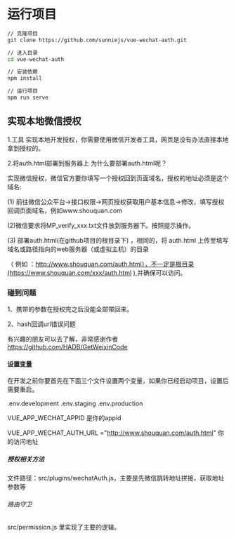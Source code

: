 
# 运行项目

```bash
// 克隆项目
git clone https://github.com/sunniejs/vue-wechat-auth.git

// 进入目录
cd vue-wechat-auth

// 安装依赖
npm install  

// 运行项目
npm run serve

```

## 实现本地微信授权

1.工具
实现本地开发授权，你需要使用微信开发者工具，网页是没有办法直接本地拿到授权的。

2.将auth.html部署到服务器上
为什么要部署auth.html呢？

实现微信授权，微信官方要你填写一个授权回到页面域名，授权的地址必须是这个域名:

 (1) 前往微信公众平台->接口权限->网页授权获取用户基本信息->修改，填写授权回调页面域名，例如www.shouquan.com

 (2)微信要求将MP_verify_xxx.txt文件放到服务器下。按照提示操作。

 (3) 部署auth.html(在github项目的根目录下) ，相同的，将 auth.html 上传至填写域名或路径指向的web服务器（或虚拟主机）的目录

 （ 例如 ：http://www.shouquan.com/auth.html），不一定是根目录(https://www.shouquan.com/xxx/auth.html   ),并确保可以访问。

### 碰到问题

  1、携带的参数在授权完之后没能全部带回来。

  2、hash回调url错误问题

  有兴趣的朋友可以去了解，非常感谢作者  https://github.com/HADB/GetWeixinCode

#### 设置变量  

  在开发之前你要首先在下面三个文件设置两个变量，如果你已经启动项目，设置后需要重启。
  
  .env.development .env.staging .env.production
  
  VUE_APP_WECHAT_APPID  是你的appid

  VUE_APP_WECHAT_AUTH_URL ="http://www.shouquan.com/auth.html"  你的访问地址

##### 授权相关方法

  文件路径：src/plugins/wechatAuth.js，主要是先微信跳转地址拼接，获取地址参数等

###### 路由守卫

  src/permission.js 里实现了主要的逻辑。
